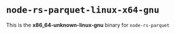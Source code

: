 # `node-rs-parquet-linux-x64-gnu`

This is the **x86_64-unknown-linux-gnu** binary for `node-rs-parquet`
